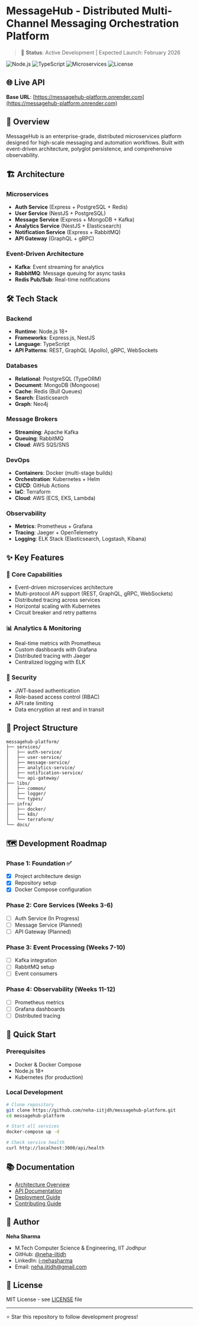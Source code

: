 # MessageHub - Distributed Multi-Channel Messaging Orchestration Platform

> 🚀 **Status**: Active Development | Expected Launch: February 2026

![Node.js](https://img.shields.io/badge/Node.js-18-green)
![TypeScript](https://img.shields.io/badge/TypeScript-5.0-blue)
![Microservices](https://img.shields.io/badge/Architecture-Microservices-orange)
![License](https://img.shields.io/badge/license-MIT-green)

## 🌐 Live API
**Base URL**: [https://messagehub-platform.onrender.com](https://messagehub-platform.onrender.com)

## 📖 Overview
MessageHub is an enterprise-grade, distributed microservices platform designed for high-scale messaging and automation workflows. Built with event-driven architecture, polyglot persistence, and comprehensive observability.

## 🏗️ Architecture

### Microservices
- **Auth Service** (Express + PostgreSQL + Redis)
- **User Service** (NestJS + PostgreSQL)
- **Message Service** (Express + MongoDB + Kafka)
- **Analytics Service** (NestJS + Elasticsearch)
- **Notification Service** (Express + RabbitMQ)
- **API Gateway** (GraphQL + gRPC)

### Event-Driven Architecture
- **Kafka**: Event streaming for analytics
- **RabbitMQ**: Message queuing for async tasks
- **Redis Pub/Sub**: Real-time notifications

## 🛠️ Tech Stack

### Backend
- **Runtime**: Node.js 18+
- **Frameworks**: Express.js, NestJS
- **Language**: TypeScript
- **API Patterns**: REST, GraphQL (Apollo), gRPC, WebSockets

### Databases
- **Relational**: PostgreSQL (TypeORM)
- **Document**: MongoDB (Mongoose)
- **Cache**: Redis (Bull Queues)
- **Search**: Elasticsearch
- **Graph**: Neo4j

### Message Brokers
- **Streaming**: Apache Kafka
- **Queuing**: RabbitMQ
- **Cloud**: AWS SQS/SNS

### DevOps
- **Containers**: Docker (multi-stage builds)
- **Orchestration**: Kubernetes + Helm
- **CI/CD**: GitHub Actions
- **IaC**: Terraform
- **Cloud**: AWS (ECS, EKS, Lambda)

### Observability
- **Metrics**: Prometheus + Grafana
- **Tracing**: Jaeger + OpenTelemetry
- **Logging**: ELK Stack (Elasticsearch, Logstash, Kibana)

## ✨ Key Features

### 🎯 Core Capabilities
- Event-driven microservices architecture
- Multi-protocol API support (REST, GraphQL, gRPC, WebSockets)
- Distributed tracing across services
- Horizontal scaling with Kubernetes
- Circuit breaker and retry patterns

### 📊 Analytics & Monitoring
- Real-time metrics with Prometheus
- Custom dashboards with Grafana
- Distributed tracing with Jaeger
- Centralized logging with ELK

### 🔐 Security
- JWT-based authentication
- Role-based access control (RBAC)
- API rate limiting
- Data encryption at rest and in transit

## 📁 Project Structure
```
messagehub-platform/
├── services/
│   ├── auth-service/
│   ├── user-service/
│   ├── message-service/
│   ├── analytics-service/
│   ├── notification-service/
│   └── api-gateway/
├── libs/
│   ├── common/
│   ├── logger/
│   └── types/
├── infra/
│   ├── docker/
│   ├── k8s/
│   └── terraform/
└── docs/
```

## 🗺️ Development Roadmap

### Phase 1: Foundation ✅
- [x] Project architecture design
- [x] Repository setup
- [x] Docker Compose configuration

### Phase 2: Core Services (Weeks 3-6)
- [ ] Auth Service (In Progress)
- [ ] Message Service (Planned)
- [ ] API Gateway (Planned)

### Phase 3: Event Processing (Weeks 7-10)
- [ ] Kafka integration
- [ ] RabbitMQ setup
- [ ] Event consumers

### Phase 4: Observability (Weeks 11-12)
- [ ] Prometheus metrics
- [ ] Grafana dashboards
- [ ] Distributed tracing

## 🚀 Quick Start

### Prerequisites
- Docker & Docker Compose
- Node.js 18+
- Kubernetes (for production)

### Local Development
```bash
# Clone repository
git clone https://github.com/neha-iitjdh/messagehub-platform.git
cd messagehub-platform

# Start all services
docker-compose up -d

# Check service health
curl http://localhost:3000/api/health
```

## 📚 Documentation
- [Architecture Overview](./docs/architecture.md)
- [API Documentation](./docs/api-docs.md)
- [Deployment Guide](./docs/deployment.md)
- [Contributing Guide](./CONTRIBUTING.md)

## 👤 Author
**Neha Sharma**
- M.Tech Computer Science & Engineering, IIT Jodhpur
- GitHub: [@neha-iitjdh](https://github.com/neha-iitjdh)
- LinkedIn: [i-nehasharma](https://linkedin.com/in/i-nehasharma)
- Email: neha.iitjdh@gmail.com

## 📄 License
MIT License - see [LICENSE](LICENSE) file

---

⭐ Star this repository to follow development progress!
